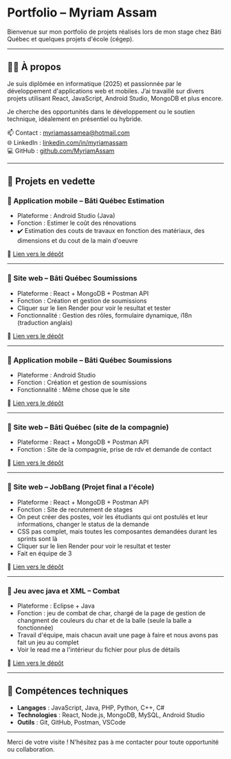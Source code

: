 # Portfolio – Myriam Assam

Bienvenue sur mon portfolio de projets réalisés lors de mon stage chez Bâti Québec et quelques projets d'école (cégep).

---

## 👩‍💻 À propos

Je suis diplômée en informatique (2025) et passionnée par le développement d'applications web et mobiles. J’ai travaillé sur divers projets utilisant React, JavaScript, Android Studio, MongoDB et plus encore.

Je cherche des opportunités dans le développement ou le soutien technique, idéalement en présentiel ou hybride.

📫 Contact : myriamassamea@hotmail.com  
🌐 LinkedIn : [linkedin.com/in/myriamassam](https://www.linkedin.com/feed/?trk=public_profile_not-found-log-in_google-one-tap-submit)  
💻 GitHub : [github.com/MyriamAssam](https://github.com/MyriamAssam/app-soumission)

---

## 📂 Projets en vedette

### 🔹 Application mobile – Bâti Québec Estimation
- Plateforme : Android Studio (Java)
- Fonction : Estimer le coût des rénovations
- ✔️ Estimation des couts de travaux en fonction des matériaux, des dimensions et du cout de la main d'oeuvre

🔗 [Lien vers le dépôt](https://github.com/MyriamAssam/app-estimation)

---

### 🔹 Site web – Bâti Québec Soumissions
- Plateforme : React + MongoDB + Postman API
- Fonction : Création et gestion de soumissions
- Cliquer sur le lien Render pour voir le resultat et tester
- Fonctionnalité : Gestion des rôles, formulaire dynamique, i18n (traduction anglais)

🔗 [Lien vers le dépôt](https://github.com/MyriamAssam/app-soumission)

---
### 🔹 Application mobile – Bâti Québec Soumissions
- Plateforme : Android Studio
- Fonction : Création et gestion de soumissions
- Fonctionnalité : Même chose que le site

🔗 [Lien vers le dépôt](https://github.com/MyriamAssam/soumissions-and.git)

---

### 🔹 Site web – Bâti Québec (site de la compagnie)
- Plateforme : React + MongoDB + Postman API
- Fonction : Site de la compagnie, prise de rdv et demande de contact

🔗 [Lien vers le dépôt](https://github.com/MyriamAssam/bati.git)

---

### 🔹 Site web – JobBang (Projet final a l'école)
- Plateforme : React + MongoDB + Postman API
- Fonction : Site de recrutement de stages
- On peut créer des postes, voir les étudiants qui ont postulés et leur informations, changer le status de la demande
- CSS pas complet, mais toutes les composantes demandées durant les sprints sont là
- Cliquer sur le lien Render pour voir le resultat et tester
- Fait en équipe de 3 

🔗 [Lien vers le dépôt](https://github.com/MyriamAssam/ProjetJob.git)

---

### 🔹 Jeu avec java et XML – Combat
- Plateforme : Eclipse + Java
- Fonction : jeu de combat de char, chargé de la page de gestion de changment de couleurs du char et de la balle (seule la balle a fonctionnée)
- Travail d'équipe, mais chacun avait une page à faire et nous avons pas fait un jeu au complet
- Voir le read me a l'intérieur du fichier pour plus de détails

🔗 [Lien vers le dépôt](https://github.com/MyriamAssam/ProjetJob.git)

---

## 📌 Compétences techniques

- **Langages** : JavaScript, Java, PHP, Python, C++, C#
- **Technologies** : React, Node.js, MongoDB, MySQL, Android Studio
- **Outils** : Git, GitHub, Postman, VSCode

---
Merci de votre visite ! N'hésitez pas à me contacter pour toute opportunité ou collaboration.
